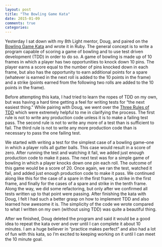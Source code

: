 ```yaml
---
layout: post
title: "The Bowling Game Kata"
date: 2015-01-09
comments: true
categories:
---
```


Yesterday I sat down with my 8th Light mentor, Doug, and paired on the [Bowling Game Kata](http://butunclebob.com/ArticleS.UncleBob.TheBowlingGameKata) and wrote it in Ruby. The general concept is to write a program capable of scoring a game of bowling and to use test driven development (TDD) in order to do so. <!--more-->A game of bowling is made up of 10 frames in which a player has two opportunities to knock down 10 pins. The player earns a score equal to the number of pins knocked down in each frame, but also has the opportunity to earn additional points for a spare (whatever is earned in the next roll is added to the 10 points in the frame) and a strike (points earned from the following two rolls are added to the 10 points in the frame).

Before attempting this kata, I had tried to learn the ropes of TDD on my own, but was having a hard time getting a feel for writing tests for “the next easiest thing.” While pairing with Doug, we went over the [Three Rules of TDD](http://butunclebob.com/ArticleS.UncleBob.TheThreeRulesOfTdd) which were extremely helpful to me in clarifying the process. The first rule is not to write any production code unless it is to make a failing test pass. The second rule is not to write any more of a test than is sufficient to fail. The third rule is not to write any more production code than is necessary to pass the one failing test.

We started with writing a test for the simplest case of a bowling game–one in which a player rolls all gutter balls. This case would result in a score of zero. After running the test and watching it fail, we added just enough production code to make it pass. The next test was for a simple game of bowling in which a player knocks down one pin each roll. The outcome of this game would be a score of 20. Once again, we ran the test, watched it fail, and added just enough production code to make it pass. We continued along like this for the case of a spare in the first frame, a strike in the first frame, and finally for the cases of a spare and strike in the tenth frame. Along the way, we did some refactoring, but only after we confirmed all tests written up to that point were passing. After finishing the kata with Doug, I felt I had such a better grasp on how to implement TDD and also learned how awesome it is. The simplicity of the code we wrote compared to what I written on my own (without using TDD) was quite a beautiful thing.

After we finished, Doug deleted the program and said it would be a good idea to repeat the kata over and over until I can complete it about 10 minutes. I am a huge believer in “practice makes perfect” and also had a lot of fun with this kata, so I’m excited to keeping working on it until I can meet the 10 minute goal.